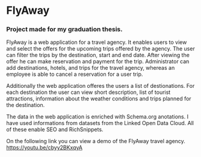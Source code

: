 # FlyAway

### Project made for my graduation thesis. 

FlyAway is a web application for a travel agency. It enables users to view and select the offers for the upcoming trips offered by the agency. The user can filter the trips by the destination, start and end date. After viewing the offer he can make reservation and payment for the trip. Administrator can add destinations, hotels, and trips for the travel agency, whereas an employee is able to cancel a reservation for a user trip. 

Additionally the web application offeres the users a list of destionations. For each destination the user can view short description, list of tourist attractions, information about the weather conditions and trips planned for the destination.

The data in the web application is enriched with Schema.org anotations. I have used informations from datasets from the Linked Open Data Cloud. All of these enable SEO and RichSnippets. 

On the following link you can view a demo of the FlyAway travel agency.
https://youtu.be/cbyy2BKxqyA
